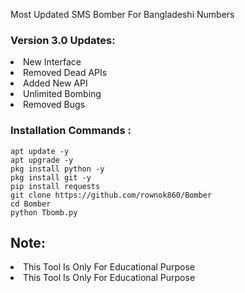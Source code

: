 
Most Updated SMS Bomber For Bangladeshi Numbers

### Version 3.0 Updates:
<li>New Interface</li>
<li>Removed Dead APIs</li>
<li>Added New API</li>
<li>Unlimited Bombing</li>
<li>Removed Bugs</li>

### Installation Commands :
``` shell script
apt update -y
apt upgrade -y
pkg install python -y
pkg install git -y
pip install requests
git clone https://github.com/rownok860/Bomber
cd Bomber
python Tbomb.py
```

## Note:
<li>This Tool Is Only For Educational Purpose</li>
<li>This Tool Is Only For Educational Purpose</li>
